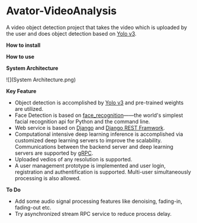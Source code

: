 # Avator-VideoAnalysis

A video object detection project that takes the video which is uploaded by the user and does object
detection based on [Yolo v3](https://github.com/eriklindernoren/PyTorch-YOLOv3).

**How to install**


**How to use** 


**System Architecture**

![](System Architecture.png)

**Key Feature**
+ Object detection is accomplished by [Yolo v3](https://github.com/eriklindernoren/PyTorch-YOLOv3) and pre-trained weights are utilized.
+ Face Detection is based on [face_recognition](https://github.com/ageitgey/face_recognition)——the world's simplest facial recognition api for Python and the command line. 
+ Web service is based on [Django](https://www.djangoproject.com/) and [Django REST Framwork](https://www.django-rest-framework.org/).
+ Computational intensive deep learning inference is accomplished via customized deep learning servers to improve the scalability. Communications between the backend server and deep learning servers are supported by [gRPC](https://grpc.io/).
+ Uploaded vedios of any resolution is supported. 
+ A user management prototype is implemented and user login, registration and authentification is supported. Multi-user simultaneously processing is also allowed.


**To Do**
+ Add some audio signal processing features like denoising, fading-in, fading-out etc.
+ Try asynchronized stream RPC service to reduce process delay.


